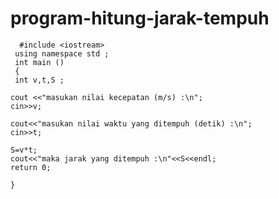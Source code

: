 # program-hitung-jarak-tempuh

      #include <iostream>
     using namespace std ;
     int main ()
     {
     int v,t,S ;

    cout <<"masukan nilai kecepatan (m/s) :\n";
    cin>>v;

    cout<<"masukan nilai waktu yang ditempuh (detik) :\n";
    cin>>t;

    S=v*t;
    cout<<"maka jarak yang ditempuh :\n"<<S<<endl;
    return 0;

    }
